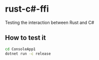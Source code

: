 # rust-c#-ffi

Testing the interaction between Rust and C#

## How to test it

```sh
cd ConsoleApp1
dotnet run -c release
```